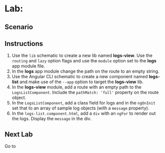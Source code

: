 # Lab: 

## Scenario

## Instructions
1. Use the `lib` schematic to create a new lib named **logs-view**. Use the `routing` and `lazy` option flags and use the `module` option set to the **logs** app module file.
1. In the **logs** app module change the path on the route to an empty string.
1. Use the Angular CLI schematic to create a new component named **logs-list** and make use of the `--app` option to target the **logs-view** lib.
1. In the **logs-view** module, add a route with an empty path to the `LogsListComponent`. Include the `pathMatch: 'full'` property on the route object.
1. In the `LogsListComponent`, add a class field for logs and in the `ngOnInit` set that to an array of sample log objects (with a `message` property).
1. In the `logs-list.component.html`, add a `div` with an `ngFor` to render out the logs. Display the `message` in the div.

## Next Lab
Go to []()